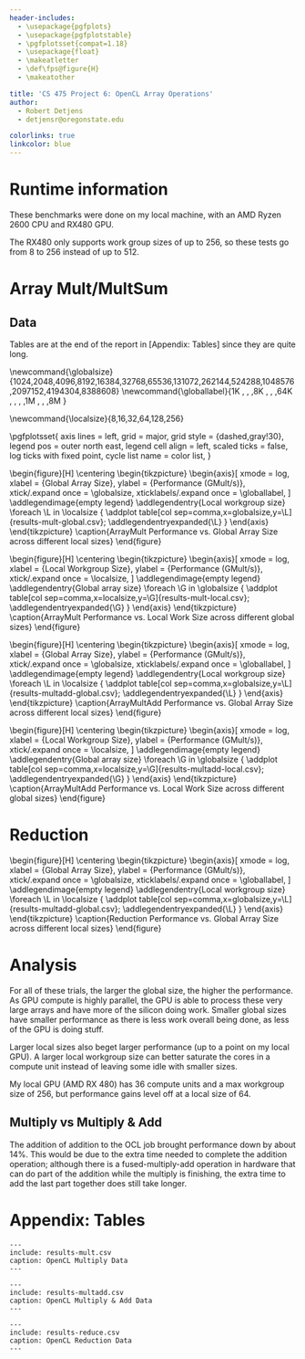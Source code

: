 ```yaml
---
header-includes:
  - \usepackage{pgfplots}
  - \usepackage{pgfplotstable}
  - \pgfplotsset{compat=1.18}
  - \usepackage{float}
  - \makeatletter
  - \def\fps@figure{H}
  - \makeatother

title: 'CS 475 Project 6: OpenCL Array Operations'
author:
  - Robert Detjens
  - detjensr@oregonstate.edu

colorlinks: true
linkcolor: blue
---
```


# Runtime information

These benchmarks were done on my local machine, with an AMD Ryzen 2600 CPU and RX480 GPU.

The RX480 only supports work group sizes of up to 256, so these tests go from 8 to 256 instead of up to 512.

# Array Mult/MultSum

## Data

Tables are at the end of the report in [Appendix: Tables] since they are quite long.

\newcommand{\globalsize}{1024,2048,4096,8192,16384,32768,65536,131072,262144,524288,1048576,2097152,4194304,8388608}
\newcommand{\globallabel}{1K  ,    ,    ,8K  ,     ,     ,64K  ,      ,      ,      ,1M     ,       ,       ,8M    }

\newcommand{\localsize}{8,16,32,64,128,256}

\pgfplotsset{
  axis lines = left,
  grid = major,
  grid style = {dashed,gray!30},
  legend pos = outer north east,
  legend cell align = left,
  scaled ticks = false,
  log ticks with fixed point,
  cycle list name = color list,
}

\begin{figure}[H]
  \centering
  \begin{tikzpicture}
    \begin{axis}[
      xmode = log,
      xlabel = {Global Array Size},
      ylabel = {Performance (GMult/s)},
      xtick/.expand once = \globalsize,
      xticklabels/.expand once = \globallabel,
    ]
      \addlegendimage{empty legend}
      \addlegendentry{Local workgroup size}
      \foreach \L in \localsize {
        \addplot table[col sep=comma,x=globalsize,y=\L]{results-mult-global.csv};
        \addlegendentryexpanded{\L}
      }
     \end{axis}
  \end{tikzpicture}
  \caption{ArrayMult Performance vs. Global Array Size across different local sizes}
\end{figure}

\begin{figure}[H]
  \centering
  \begin{tikzpicture}
    \begin{axis}[
      xmode = log,
      xlabel = {Local Workgroup Size},
      ylabel = {Performance (GMult/s)},
      xtick/.expand once = \localsize,
    ]
      \addlegendimage{empty legend}
      \addlegendentry{Global array size}
      \foreach \G in \globalsize {
        \addplot table[col sep=comma,x=localsize,y=\G]{results-mult-local.csv};
        \addlegendentryexpanded{\G}
      }
     \end{axis}
  \end{tikzpicture}
  \caption{ArrayMult Performance vs. Local Work Size across different global sizes}
\end{figure}

\begin{figure}[H]
  \centering
  \begin{tikzpicture}
    \begin{axis}[
      xmode = log,
      xlabel = {Global Array Size},
      ylabel = {Performance (GMult/s)},
      xtick/.expand once = \globalsize,
      xticklabels/.expand once = \globallabel,
    ]
      \addlegendimage{empty legend}
      \addlegendentry{Local workgroup size}
      \foreach \L in \localsize {
        \addplot table[col sep=comma,x=globalsize,y=\L]{results-multadd-global.csv};
        \addlegendentryexpanded{\L}
      }
     \end{axis}
  \end{tikzpicture}
  \caption{ArrayMultAdd Performance vs. Global Array Size across different local sizes}
\end{figure}

\begin{figure}[H]
  \centering
  \begin{tikzpicture}
    \begin{axis}[
      xmode = log,
      xlabel = {Local Workgroup Size},
      ylabel = {Performance (GMult/s)},
      xtick/.expand once = \localsize,
    ]
      \addlegendimage{empty legend}
      \addlegendentry{Global array size}
      \foreach \G in \globalsize {
        \addplot table[col sep=comma,x=localsize,y=\G]{results-multadd-local.csv};
        \addlegendentryexpanded{\G}
      }
     \end{axis}
  \end{tikzpicture}
  \caption{ArrayMultAdd Performance vs. Local Work Size across different global sizes}
\end{figure}

# Reduction

\begin{figure}[H]
  \centering
  \begin{tikzpicture}
    \begin{axis}[
      xmode = log,
      xlabel = {Global Array Size},
      ylabel = {Performance (GMult/s)},
      xtick/.expand once = \globalsize,
      xticklabels/.expand once = \globallabel,
    ]
      \addlegendimage{empty legend}
      \addlegendentry{Local workgroup size}
      \foreach \L in \localsize {
        \addplot table[col sep=comma,x=globalsize,y=\L]{results-multadd-global.csv};
        \addlegendentryexpanded{\L}
      }
     \end{axis}
  \end{tikzpicture}
  \caption{Reduction Performance vs. Global Array Size across different local sizes}
\end{figure}

# Analysis

For all of these trials, the larger the global size, the higher the performance. As GPU compute is highly parallel, the GPU is able to process these very large arrays and have more of the silicon doing work. Smaller global sizes have smaller performance as there is less work overall being done, as less of the GPU is doing stuff.

Larger local sizes also beget larger performance (up to a point on my local GPU). A larger local workgroup size can better saturate the cores in a compute unit instead of leaving some idle with smaller sizes.

My local GPU (AMD RX 480) has 36 compute units and a max workgroup size of 256, but performance gains level off at a local size of 64.

## Multiply vs Multiply & Add

The addition of addition to the OCL job brought performance down by about 14%. This would be due to the extra time needed to complete the addition operation; although there is a fused-multiply-add operation in hardware that can do part of the addition while the multiply is finishing, the extra time to add the last part together does still take longer.


# Appendix: Tables

```table
---
include: results-mult.csv
caption: OpenCL Multiply Data
---
```

```table
---
include: results-multadd.csv
caption: OpenCL Multiply & Add Data
---
```

```table
---
include: results-reduce.csv
caption: OpenCL Reduction Data
---
```

